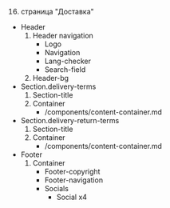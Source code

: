 16. страница "Доставка"
  * Header
    1. Header navigation
        * Logo 
        * Navigation
        * Lang-checker
        * Search-field
    2. Header-bg
  * Section.delivery-terms
    1. Section-title
    2. Container
        * /components/content-container.md
  * Section.delivery-return-terms
    1. Section-title
    2. Container
        * /components/content-container.md
  * Footer
    1. Container
        * Footer-copyright
        * Footer-navigation
        * Socials
            * Social x4
